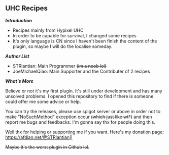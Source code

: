 **UHC Recipes**
-

__*Introduction*__
- Recipes mainly from Hypixel UHC
- In order to be capable for survival, I changed some recipes
- It's only language is CN since I haven't been finish the content of the plugin, so maybe I will do the localise someday.

__*Author List*__
- STRlantian: Main Programmer ~~(im a noob lol)~~
- JoeMichaelQiao: Main Supporter and the Contributer of 2 recipes

__*What's More*__

Believe or not it's my first plugin.
It's still under development and has many unsolved problems.
I opened this repository to find if there is someone could offer me some advice or help.

You can try the releases, please use spigot server or above
in order not to make "NoSuchMethod" exception occur ~~(which just like wt*)~~
and then report me bugs and feedbacks. I'm gonna say thx for people doing this.

Well thx for helping or supporting me if you want.
Here's my donation page: https://afdian.net/@STRlantian||

~~Maybe it's the worst plugin in Github lol.~~

